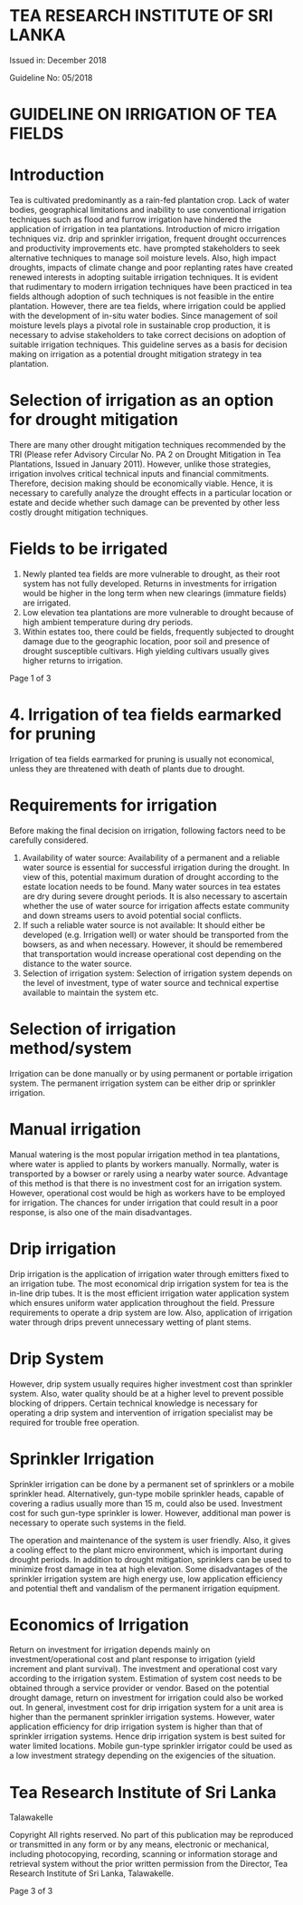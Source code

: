 # TEA RESEARCH INSTITUTE OF SRI LANKA

Issued in: December 2018

Guideline No: 05/2018

# GUIDELINE ON IRRIGATION OF TEA FIELDS

# Introduction

Tea is cultivated predominantly as a rain-fed plantation crop. Lack of water bodies, geographical limitations and inability to use conventional irrigation techniques such as flood and furrow irrigation have hindered the application of irrigation in tea plantations. Introduction of micro irrigation techniques viz. drip and sprinkler irrigation, frequent drought occurrences and productivity improvements etc. have prompted stakeholders to seek alternative techniques to manage soil moisture levels. Also, high impact droughts, impacts of climate change and poor replanting rates have created renewed interests in adopting suitable irrigation techniques. It is evident that rudimentary to modern irrigation techniques have been practiced in tea fields although adoption of such techniques is not feasible in the entire plantation. However, there are tea fields, where irrigation could be applied with the development of in-situ water bodies. Since management of soil moisture levels plays a pivotal role in sustainable crop production, it is necessary to advise stakeholders to take correct decisions on adoption of suitable irrigation techniques. This guideline serves as a basis for decision making on irrigation as a potential drought mitigation strategy in tea plantation.

# Selection of irrigation as an option for drought mitigation

There are many other drought mitigation techniques recommended by the TRI (Please refer Advisory Circular No. PA 2 on Drought Mitigation in Tea Plantations, Issued in January 2011). However, unlike those strategies, irrigation involves critical technical inputs and financial commitments. Therefore, decision making should be economically viable. Hence, it is necessary to carefully analyze the drought effects in a particular location or estate and decide whether such damage can be prevented by other less costly drought mitigation techniques.

# Fields to be irrigated

1. Newly planted tea fields are more vulnerable to drought, as their root system has not fully developed. Returns in investments for irrigation would be higher in the long term when new clearings (immature fields) are irrigated.
2. Low elevation tea plantations are more vulnerable to drought because of high ambient temperature during dry periods.
3. Within estates too, there could be fields, frequently subjected to drought damage due to the geographic location, poor soil and presence of drought susceptible cultivars. High yielding cultivars usually gives higher returns to irrigation.

Page 1 of 3
# 4. Irrigation of tea fields earmarked for pruning

Irrigation of tea fields earmarked for pruning is usually not economical, unless they are threatened with death of plants due to drought.

# Requirements for irrigation

Before making the final decision on irrigation, following factors need to be carefully considered.

1. Availability of water source: Availability of a permanent and a reliable water source is essential for successful irrigation during the drought. In view of this, potential maximum duration of drought according to the estate location needs to be found. Many water sources in tea estates are dry during severe drought periods. It is also necessary to ascertain whether the use of water source for irrigation affects estate community and down streams users to avoid potential social conflicts.
2. If such a reliable water source is not available: It should either be developed (e.g. Irrigation well) or water should be transported from the bowsers, as and when necessary. However, it should be remembered that transportation would increase operational cost depending on the distance to the water source.
3. Selection of irrigation system: Selection of irrigation system depends on the level of investment, type of water source and technical expertise available to maintain the system etc.

# Selection of irrigation method/system

Irrigation can be done manually or by using permanent or portable irrigation system. The permanent irrigation system can be either drip or sprinkler irrigation.

# Manual irrigation

Manual watering is the most popular irrigation method in tea plantations, where water is applied to plants by workers manually. Normally, water is transported by a bowser or rarely using a nearby water source. Advantage of this method is that there is no investment cost for an irrigation system. However, operational cost would be high as workers have to be employed for irrigation. The chances for under irrigation that could result in a poor response, is also one of the main disadvantages.

# Drip irrigation

Drip irrigation is the application of irrigation water through emitters fixed to an irrigation tube. The most economical drip irrigation system for tea is the in-line drip tubes. It is the most efficient irrigation water application system which ensures uniform water application throughout the field. Pressure requirements to operate a drip system are low. Also, application of irrigation water through drips prevent unnecessary wetting of plant stems.
# Drip System

However, drip system usually requires higher investment cost than sprinkler system. Also, water quality should be at a higher level to prevent possible blocking of drippers. Certain technical knowledge is necessary for operating a drip system and intervention of irrigation specialist may be required for trouble free operation.

# Sprinkler Irrigation

Sprinkler irrigation can be done by a permanent set of sprinklers or a mobile sprinkler head. Alternatively, gun-type mobile sprinkler heads, capable of covering a radius usually more than 15 m, could also be used. Investment cost for such gun-type sprinkler is lower. However, additional man power is necessary to operate such systems in the field.

The operation and maintenance of the system is user friendly. Also, it gives a cooling effect to the plant micro environment, which is important during drought periods. In addition to drought mitigation, sprinklers can be used to minimize frost damage in tea at high elevation. Some disadvantages of the sprinkler irrigation system are high energy use, low application efficiency and potential theft and vandalism of the permanent irrigation equipment.

# Economics of Irrigation

Return on investment for irrigation depends mainly on investment/operational cost and plant response to irrigation (yield increment and plant survival). The investment and operational cost vary according to the irrigation system. Estimation of system cost needs to be obtained through a service provider or vendor. Based on the potential drought damage, return on investment for irrigation could also be worked out. In general, investment cost for drip irrigation system for a unit area is higher than the permanent sprinkler irrigation systems. However, water application efficiency for drip irrigation system is higher than that of sprinkler irrigation systems. Hence drip irrigation system is best suited for water limited locations. Mobile gun-type sprinkler irrigator could be used as a low investment strategy depending on the exigencies of the situation.

# Tea Research Institute of Sri Lanka

Talawakelle

Copyright All rights reserved. No part of this publication may be reproduced or transmitted in any form or by any means, electronic or mechanical, including photocopying, recording, scanning or information storage and retrieval system without the prior written permission from the Director, Tea Research Institute of Sri Lanka, Talawakelle.

Page 3 of 3